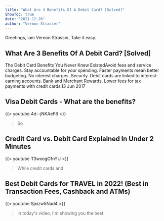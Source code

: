```yaml
---
title: "What Are 3 Benefits Of A Debit Card? [Solved]"
ShowToc: true 
date: "2021-12-26"
author: "Vernon Strasser" 
---
```


Greetings, iam Vernon Strasser, Take it easy.
## What Are 3 Benefits Of A Debit Card? [Solved]
The Debit Card Benefits You Never Knew ExistedAvoid fees and service charges. 
 Stay accountable for your spending. 
 Faster payments mean better budgeting. 
 No interest charges. 
 Security. 
 Debit cards are linked to interest-earning accounts. 
 Bank and Merchant Rewards. 
 Lower fees for tax payments with credit cards.13 Jun 2017

## Visa Debit Cards - What are the benefits?
{{< youtube 4d--jNKAeF8 >}}
>So 

## Credit Card vs. Debit Card Explained In Under 2 Minutes
{{< youtube T3wxogO1nYU >}}
>While credit cards and 

## Best Debit Cards for TRAVEL in 2022! (Best in Transaction Fees, Cashback and ATMs)
{{< youtube Sjxizw5Nad4 >}}
>In today's video, I'm showing you the best 

